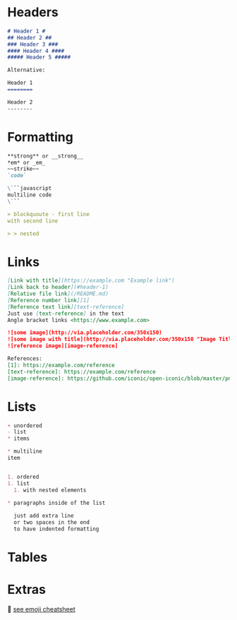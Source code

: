# Headers

```markdown
# Header 1 #
## Header 2 ##
### Header 3 ###
#### Header 4 ####
##### Header 5 #####

Alternative:

Header 1
========

Header 2
--------
```

# Formatting

```markdown
**strong** or __strong__
*em* or _em_
~~strike~~
`code`

\```javascript
multiline code
\```

> blockquoute - first line 
with second line

> > nested

```

# Links
```markdown
[Link with title](https://example.com "Example link")
[Link back to header](#header-1)
[Relative file link](/README.md)
[Reference number link][1]
[Reference text link][text-reference]
Just use [text-reference] in the text
Angle bracket links <https://www.example.com>

![some image](http://via.placeholder.com/350x150)
![some image with title](http://via.placeholder.com/350x150 "Image Title")
![reference image][image-reference]

References:
[1]: https://example.com/reference
[text-reference]: https://example.com/reference
[image-reference]: https://github.com/iconic/open-iconic/blob/master/png/account-login-8x.png?raw=true 
```

# Lists

```markdown
+ unordered
- list
* items

* multiline
item


1. ordered
1. list
  1. with nested elements

* paragraphs inside of the list
  
  just add extra line  
  or two spaces in the end  
  to have indented formatting
```

# Tables


# Extras

:hankey: [see emoji cheatsheet](https://www.webpagefx.com/tools/emoji-cheat-sheet/)

